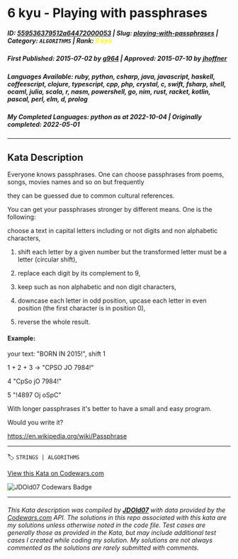 # 6 kyu - Playing with passphrases

##### **ID**: [559536379512a64472000053](https://www.codewars.com/kata/559536379512a64472000053) | **Slug**: [playing-with-passphrases](https://www.codewars.com/kata/559536379512a64472000053) | **Category**: `ALGORITHMS` | **Rank**: <span style="color:yellow">6 kyu</span>

##### **First Published**: 2015-07-02 ***by*** [g964](https://www.codewars.com/users/g964) | **Approved**: 2015-07-10 ***by*** [jhoffner](https://www.codewars.com/users/jhoffner)

##### **Languages Available**: ruby, python, csharp, java, javascript, haskell, coffeescript, clojure, typescript, cpp, php, crystal, c, swift, fsharp, shell, ocaml, julia, scala, r, nasm, powershell, go, nim, rust, racket, kotlin, pascal, perl, elm, d, prolog

##### **My Completed Languages**: python ***as at*** 2022-10-04 | **Originally completed**: 2022-05-01

---

## Kata Description


Everyone knows passphrases. One can choose passphrases from poems, songs, movies names and so on but frequently

they can be guessed due to common cultural references.

You  can get your passphrases stronger by different means. One is the following:



choose a text in capital letters including or not digits and non alphabetic characters,

 

1. shift each letter by a given number but the transformed letter must be a letter (circular shift), 

2. replace each digit by its complement to 9, 

3. keep such as non alphabetic and non digit characters, 

4. downcase each letter in odd position, upcase each letter in even position (the first character is in position 0), 

5. reverse the whole result.



#### Example:



your text: "BORN IN 2015!", shift 1



1 + 2 + 3 -> "CPSO JO 7984!"



4 "CpSo jO 7984!"



5 "!4897 Oj oSpC"



With longer passphrases it's better to have a small and easy program.

Would you write it?



https://en.wikipedia.org/wiki/Passphrase

---


🏷 `STRINGS | ALGORITHMS`


[View this Kata on Codewars.com](https://www.codewars.com/kata/559536379512a64472000053)

![](https://www.codewars.com/users/jdold07/badges/large "JDOld07 Codewars Badge")

---

###### *This Kata description was compiled by [**JDOld07**](https://tpstech.dev) with data provided by the [Codewars.com](https://www.codewars.com) API.  The solutions in this repo associated with this kata are my solutions unless otherwise noted in the code file.  Test cases are generally those as provided in the Kata, but may include additional test cases I created while coding my solution.  My solutions are not always commented as the solutions are rarely submitted with comments.*

